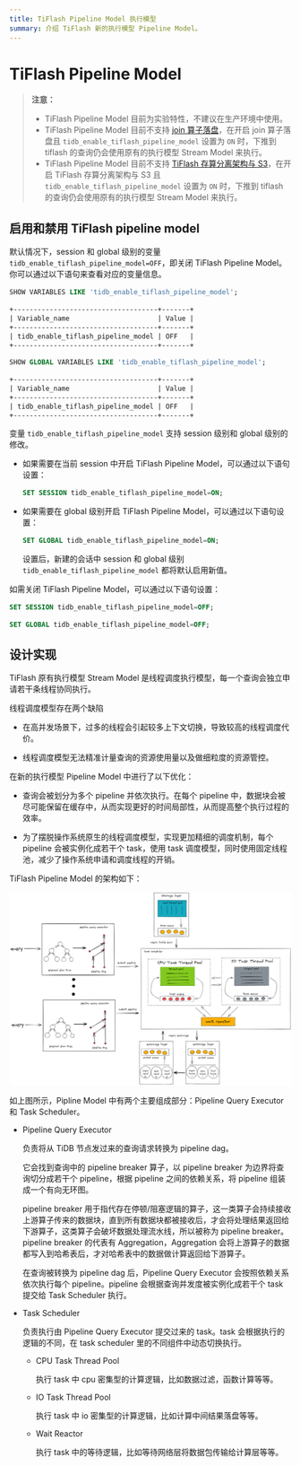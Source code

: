 ```yaml
---
title: TiFlash Pipeline Model 执行模型
summary: 介绍 TiFlash 新的执行模型 Pipeline Model。
---
```


# TiFlash Pipeline Model

> **注意：**
>
> - TiFlash Pipeline Model 目前为实验特性，不建议在生产环境中使用。
> - TiFlash Pipeline Model 目前不支持 [join 算子落盘](/tiflash/tiflash-spill-disk.md)，在开启 join 算子落盘且 `tidb_enable_tiflash_pipeline_model` 设置为 `ON` 时，下推到 tiflash 的查询仍会使用原有的执行模型 Stream Model 来执行。
> - TiFlash Pipeline Model 目前不支持 [TiFlash 存算分离架构与 S3](/tiflash/tiflash-disaggregated-and-s3.md)，在开启 TiFlash 存算分离架构与 S3 且 `tidb_enable_tiflash_pipeline_model` 设置为 `ON` 时，下推到 tiflash 的查询仍会使用原有的执行模型 Stream Model 来执行。

## 启用和禁用 TiFlash pipeline model

默认情况下，session 和 global 级别的变量 `tidb_enable_tiflash_pipeline_model=OFF`，即关闭 TiFlash Pipeline Model。你可以通过以下语句来查看对应的变量信息。

```sql
SHOW VARIABLES LIKE 'tidb_enable_tiflash_pipeline_model';
```

```
+------------------------------------+-------+
| Variable_name                      | Value |
+------------------------------------+-------+
| tidb_enable_tiflash_pipeline_model | OFF   |
+------------------------------------+-------+
```

```sql
SHOW GLOBAL VARIABLES LIKE 'tidb_enable_tiflash_pipeline_model';
```

```
+------------------------------------+-------+
| Variable_name                      | Value |
+------------------------------------+-------+
| tidb_enable_tiflash_pipeline_model | OFF   |
+------------------------------------+-------+
```

变量 `tidb_enable_tiflash_pipeline_model` 支持 session 级别和 global 级别的修改。

- 如果需要在当前 session 中开启 TiFlash Pipeline Model，可以通过以下语句设置：

    ```sql
    SET SESSION tidb_enable_tiflash_pipeline_model=ON;
    ```

- 如果需要在 global 级别开启 TiFlash Pipeline Model，可以通过以下语句设置：

    ```sql
    SET GLOBAL tidb_enable_tiflash_pipeline_model=ON;
    ```

    设置后，新建的会话中 session 和 global 级别 `tidb_enable_tiflash_pipeline_model` 都将默认启用新值。

如需关闭 TiFlash Pipeline Model，可以通过以下语句设置：

```sql
SET SESSION tidb_enable_tiflash_pipeline_model=OFF;
```

```sql
SET GLOBAL tidb_enable_tiflash_pipeline_model=OFF;
```

## 设计实现

TiFlash 原有执行模型 Stream Model 是线程调度执行模型，每一个查询会独立申请若干条线程协同执行。

线程调度模型存在两个缺陷

- 在高并发场景下，过多的线程会引起较多上下文切换，导致较高的线程调度代价。

- 线程调度模型无法精准计量查询的资源使用量以及做细粒度的资源管控。

在新的执行模型 Pipeline Model 中进行了以下优化：

- 查询会被划分为多个 pipeline 并依次执行。在每个 pipeline 中，数据块会被尽可能保留在缓存中，从而实现更好的时间局部性，从而提高整个执行过程的效率。

- 为了摆脱操作系统原生的线程调度模型，实现更加精细的调度机制，每个 pipeline 会被实例化成若干个 task，使用 task 调度模型，同时使用固定线程池，减少了操作系统申请和调度线程的开销。

TiFlash Pipeline Model 的架构如下：

![TiFlash Pipeline Model Design](/media/tiflash/tiflash-pipeline-model.png)

如上图所示，Pipline Model 中有两个主要组成部分：Pipeline Query Executor 和 Task Scheduler。

- Pipeline Query Executor

    负责将从 TiDB 节点发过来的查询请求转换为 pipeline dag。

    它会找到查询中的 pipeline breaker 算子，以 pipeline breaker 为边界将查询切分成若干个 pipeline，根据 pipeline 之间的依赖关系，将 pipeline 组装成一个有向无环图。

    pipeline breaker 用于指代存在停顿/阻塞逻辑的算子，这一类算子会持续接收上游算子传来的数据块，直到所有数据块都被接收后，才会将处理结果返回给下游算子，这类算子会破坏数据处理流水线，所以被称为 pipeline breaker。pipeline breaker 的代表有 Aggregation，Aggregation 会将上游算子的数据都写入到哈希表后，才对哈希表中的数据做计算返回给下游算子。

    在查询被转换为 pipeline dag 后，Pipeline Query Executor 会按照依赖关系依次执行每个 pipeline。pipeline 会根据查询并发度被实例化成若干个 task 提交给 Task Scheduler 执行。

- Task Scheduler

    负责执行由 Pipeline Query Executor 提交过来的 task。task 会根据执行的逻辑的不同，在 task scheduler 里的不同组件中动态切换执行。

    - CPU Task Thread Pool

      执行 task 中 cpu 密集型的计算逻辑，比如数据过滤，函数计算等等。

    - IO Task Thread Pool

      执行 task 中 io 密集型的计算逻辑，比如计算中间结果落盘等等。

    - Wait Reactor

      执行 task 中的等待逻辑，比如等待网络层将数据包传输给计算层等等。
